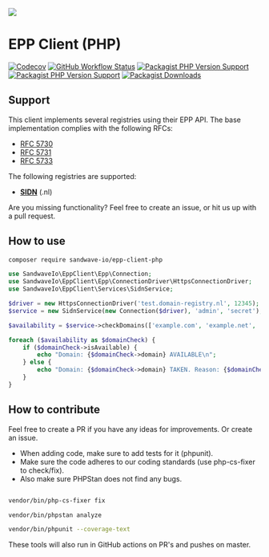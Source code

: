 [![](https://user-images.githubusercontent.com/60096509/91668964-54ecd500-eb11-11ea-9c35-e8f0b20b277a.png)](https://sandwave.io)

# EPP Client (PHP)

[![Codecov](https://codecov.io/gh/sandwave-io/epp-client-php/branch/master/graph/badge.svg?token=CWWIFWRKZC)](https://codecov.io/gh/sandwave-io/epp-client-php)
[![GitHub Workflow Status](https://img.shields.io/github/actions/workflow/status/sandwave-io/epp-client-php/ci.yml?branch=main)](https://github.com/sandwave-io/epp-client-php/actions)
[![Packagist PHP Version Support](https://img.shields.io/packagist/php-v/sandwave-io/epp-client-php)](https://packagist.org/packages/sandwave-io/epp-client-php)
[![Packagist PHP Version Support](https://img.shields.io/packagist/v/sandwave-io/epp-client-php)](https://packagist.org/packages/sandwave-io/epp-client-php)
[![Packagist Downloads](https://img.shields.io/packagist/dt/sandwave-io/epp-client-php)](https://packagist.org/packages/sandwave-io/epp-client-php)

## Support

This client implements several registries using their EPP API. The base implementation complies with the following RFCs:

* [RFC 5730](https://tools.ietf.org/html/rfc5730)
* [RFC 5731](https://tools.ietf.org/html/rfc5731)
* [RFC 5733](https://tools.ietf.org/html/rfc5733)

The following registries are supported:

* [**SIDN**](https://sidn.nl) (.nl)

Are you missing functionality? Feel free to create an issue, or hit us up with a pull request.

## How to use

```bash
composer require sandwave-io/epp-client-php
```

```php
use SandwaveIo\EppClient\Epp\Connection;
use SandwaveIo\EppClient\Epp\ConnectionDriver\HttpsConnectionDriver;
use SandwaveIo\EppClient\Services\SidnService;

$driver = new HttpsConnectionDriver('test.domain-registry.nl', 12345);
$service = new SidnService(new Connection($driver), 'admin', 'secret');

$availability = $service->checkDomains(['example.com', 'example.net', 'example.org']);

foreach ($availability as $domainCheck) {
    if ($domainCheck->isAvailable) {
        echo "Domain: {$domainCheck->domain} AVAILABLE\n";
    } else {
        echo "Domain: {$domainCheck->domain} TAKEN. Reason: {$domainCheck->reason}\n";
    }
}
```

## How to contribute

Feel free to create a PR if you have any ideas for improvements. Or create an issue.

* When adding code, make sure to add tests for it (phpunit).
* Make sure the code adheres to our coding standards (use php-cs-fixer to check/fix). 
* Also make sure PHPStan does not find any bugs.

```bash

vendor/bin/php-cs-fixer fix

vendor/bin/phpstan analyze

vendor/bin/phpunit --coverage-text

```

These tools will also run in GitHub actions on PR's and pushes on master.
